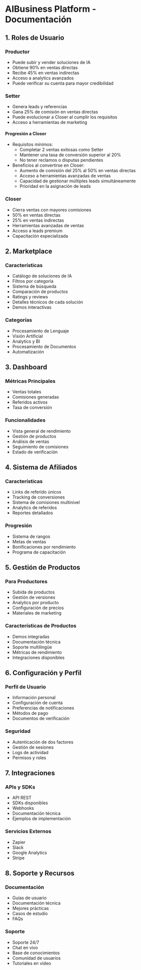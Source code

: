 # AIBusiness Platform - Documentación

## 1. Roles de Usuario

### Productor
- Puede subir y vender soluciones de IA
- Obtiene 90% en ventas directas
- Recibe 45% en ventas indirectas
- Acceso a analytics avanzados
- Puede verificar su cuenta para mayor credibilidad

### Setter
- Genera leads y referencias
- Gana 25% de comisión en ventas directas
- Puede evolucionar a Closer al cumplir los requisitos
- Acceso a herramientas de marketing

#### Progresión a Closer
- Requisitos mínimos:
  - Completar 2 ventas exitosas como Setter
  - Mantener una tasa de conversión superior al 20%
  - No tener reclamos o disputas pendientes
- Beneficios al convertirse en Closer:
  - Aumento de comisión del 25% al 50% en ventas directas
  - Acceso a herramientas avanzadas de ventas
  - Capacidad de gestionar múltiples leads simultáneamente
  - Prioridad en la asignación de leads

### Closer
- Cierra ventas con mayores comisiones
- 50% en ventas directas
- 25% en ventas indirectas
- Herramientas avanzadas de ventas
- Acceso a leads premium
- Capacitación especializada

## 2. Marketplace

### Características
- Catálogo de soluciones de IA
- Filtros por categoría
- Sistema de búsqueda
- Comparación de productos
- Ratings y reviews
- Detalles técnicos de cada solución
- Demos interactivas

### Categorías
- Procesamiento de Lenguaje
- Visión Artificial
- Analytics y BI
- Procesamiento de Documentos
- Automatización

## 3. Dashboard

### Métricas Principales
- Ventas totales
- Comisiones generadas
- Referidos activos
- Tasa de conversión

### Funcionalidades
- Vista general de rendimiento
- Gestión de productos
- Análisis de ventas
- Seguimiento de comisiones
- Estado de verificación

## 4. Sistema de Afiliados

### Características
- Links de referido únicos
- Tracking de conversiones
- Sistema de comisiones multinivel
- Analytics de referidos
- Reportes detallados

### Progresión
- Sistema de rangos
- Metas de ventas
- Bonificaciones por rendimiento
- Programa de capacitación

## 5. Gestión de Productos

### Para Productores
- Subida de productos
- Gestión de versiones
- Analytics por producto
- Configuración de precios
- Materiales de marketing

### Características de Productos
- Demos integradas
- Documentación técnica
- Soporte multilingüe
- Métricas de rendimiento
- Integraciones disponibles

## 6. Configuración y Perfil

### Perfil de Usuario
- Información personal
- Configuración de cuenta
- Preferencias de notificaciones
- Métodos de pago
- Documentos de verificación

### Seguridad
- Autenticación de dos factores
- Gestión de sesiones
- Logs de actividad
- Permisos y roles

## 7. Integraciones

### APIs y SDKs
- API REST
- SDKs disponibles
- Webhooks
- Documentación técnica
- Ejemplos de implementación

### Servicios Externos
- Zapier
- Slack
- Google Analytics
- Stripe

## 8. Soporte y Recursos

### Documentación
- Guías de usuario
- Documentación técnica
- Mejores prácticas
- Casos de estudio
- FAQs

### Soporte
- Soporte 24/7
- Chat en vivo
- Base de conocimientos
- Comunidad de usuarios
- Tutoriales en video